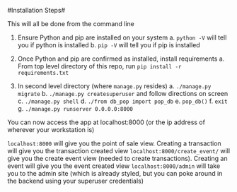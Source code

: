 #Installation Steps#

This will all be done from the command line

1. Ensure Python and pip are installed on your system
    a. `python -V` will tell you if python is installed
    b. `pip -V` will tell you if pip is installed

2. Once Python and pip are confirmed as installed, install requirements
    a. From top level directory of this repo, run `pip install -r requirements.txt`

3. In second level directory (where `manage.py` resides)
    a. `./manage.py migrate`
    b. `./manage.py createsuperuser` and follow directions on screen
    c. `./manage.py shell`
    d. `./from db_pop import pop_db`
    e. `pop_db()`
    f. `exit`
    g. `./manage.py runserver 0.0.0.0:8000`

You can now access the app at localhost:8000 (or the ip address of wherever your workstation is)

`localhost:8000` will give you the point of sale view. Creating a transaction will give you the transaction created view
`localhost:8000/create_event/` will give you the create event view (needed to create transactions). Creating an event will give you the event created view
`localhost:8000/admin` will take you to the admin site (which is already styled, but you can poke around in the backend using your superuser credentials)
